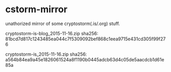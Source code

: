 # cstorm-mirror
unathorized mirror of some cryptostorm(.is/.org) stuff.


cryptostorm-is-blog_2015-11-16.zip
sha256: 81bcd7d817c1243485ea044c7f5309092bef868c1eea9715e431cd305f99f276

cryptostorm-is_2015-11-16.zip
sha256: a564b84ea9a45e1826061524a8f1190b0445adcb63d4c05de5aacdcb1d61e85a
